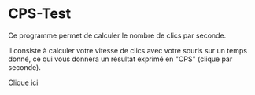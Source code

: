# CPS-Test
Ce programme permet de calculer le nombre de clics par seconde. 

Il consiste à calculer votre vitesse de clics avec votre souris sur un temps donné, ce qui vous donnera un résultat exprimé en "CPS" (clique par seconde).

[Clique ici](https://isaac955.github.io/CPS-Test/)
